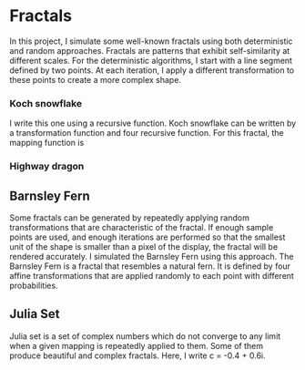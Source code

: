 
# Fractals
In this project, I simulate some well-known fractals using both deterministic and random approaches. Fractals are patterns that exhibit self-similarity at different scales. For the deterministic algorithms, I start with a line segment defined by two points. At each iteration, I apply a different transformation to these points to create a more complex shape.
### Koch snowflake
I write this one using a recursive function. Koch snowflake can be written by a transformation function and four recursive function.
For this fractal, the mapping function is



### Highway dragon



## Barnsley Fern
Some fractals can be generated by repeatedly applying random transformations that are characteristic of the fractal. If enough sample points are used, and enough iterations are performed so that the smallest unit of the shape is smaller than a pixel of the display, the fractal will be rendered accurately. I simulated the Barnsley Fern using this approach. The Barnsley Fern is a fractal that resembles a natural fern. It is defined by four affine transformations that are applied randomly to each point with different probabilities.

## Julia Set
Julia set is a set of complex numbers which do not converge to any limit when a given mapping is repeatedly applied to them.
Some of them produce beautiful and complex fractals. Here, I write c = -0.4 + 0.6i.
